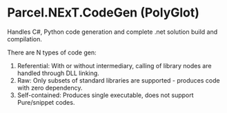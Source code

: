 # Parcel.NExT.CodeGen (PolyGlot)

Handles C#, Python code generation and complete .net solution build and compilation.

There are N types of code gen:

1. Referential: With or without intermediary, calling of library nodes are handled through DLL linking.
2. Raw: Only subsets of standard libraries are supported - produces code with zero dependency.
3. Self-contained: Produces single executable, does not support Pure/snippet codes.